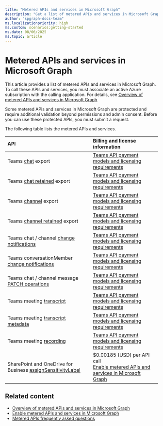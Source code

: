 ```yaml
---
title: "Metered APIs and services in Microsoft Graph"
description: "Get a list of metered APIs and services in Microsoft Graph."
author: "spgraph-docs-team"
ms.localizationpriority: high
ms.custom: scenarios:getting-started
ms.date: 08/06/2025
ms.topic: article
---
```


# Metered APIs and services in Microsoft Graph

This article provides a list of metered APIs and services in Microsoft Graph. To call these APIs and services, you must associate an active Azure subscription with the calling application. For details, see [Overview of metered APIs and services in Microsoft Graph](metered-api-overview.md).

Some metered APIs and services in Microsoft Graph are protected and require additional validation beyond permissions and admin consent. Before you can use these protected APIs, you must submit a request.

The following table lists the metered APIs and services.

| API | Billing and license information |
|:--------------------------|:--------------------------|
| Teams [chat](/graph/api/chats-getallmessages) export | [Teams API payment models and licensing requirements](teams-licenses.md) |
| Teams [chat retained](/graph/api/chat-getallretainedmessages) export | [Teams API payment models and licensing requirements](teams-licenses.md) |
| Teams [channel](/graph/api/channel-getallmessages) export | [Teams API payment models and licensing requirements](teams-licenses.md) |
| Teams [channel retained](/graph/api/channel-getallretainedmessages) export | [Teams API payment models and licensing requirements](teams-licenses.md) |
| Teams chat / channel [change notifications](/graph/api/subscription-post-subscriptions) | [Teams API payment models and licensing requirements](/graph/teams-licenses) |
| Teams conversationMember [change notifications](/graph/api/subscription-post-subscriptions) | [Teams API payment models and licensing requirements](/graph/teams-licenses) |
| Teams chat / channel message [PATCH operations](/graph/api/chatmessage-update) | [Teams API payment models and licensing requirements](teams-licenses.md) |
| Teams meeting [transcript](/graph/api/calltranscript-get#example-2-get-a-calltranscript-content) | [Teams API payment models and licensing requirements](teams-licenses.md) |
| Teams meeting [transcript metadata](/graph/api/calltranscript-get#example-4-get-a-calltranscript-metadatacontent) | [Teams API payment models and licensing requirements](teams-licenses.md) |
| Teams meeting [recording](/graph/api/callrecording-get#example-2-get-callrecording-content) | [Teams API payment models and licensing requirements](teams-licenses.md) |
| SharePoint and OneDrive for Business [assignSensitivityLabel](/graph/api/driveitem-assignsensitivitylabel) | $0.00185 (USD) per API call<br/>[Enable metered APIs and services in Microsoft Graph](/graph/metered-api-setup) |


## Related content

- [Overview of metered APIs and services in Microsoft Graph](/graph/metered-api-overview)
- [Enable metered APIs and services in Microsoft Graph](/graph/metered-api-setup)
- [Metered APIs frequently asked questions](/graph/metered-api-faq)
